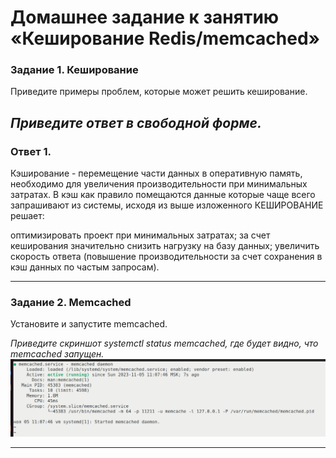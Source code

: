 # Домашнее задание к занятию «Кеширование Redis/memcached»

### Задание 1. Кеширование 

Приведите примеры проблем, которые может решить кеширование. 

*Приведите ответ в свободной форме.*
---
### Ответ 1.
Кэширование - перемещение части данных в оперативную память, необходимо для увеличения производительности при минимальных затратах. В кэш как правило помещаются данные которые чаще всего запрашивают из системы, исходя из выше изложенного КЕШИРОВАНИЕ решает:

оптимизировать проект при минимальных затратах;
за счет кеширования значительно снизить нагрузку на базу данных;
увеличить скорость ответа (повышение производительности за счет сохранения в кэш данных по частым запросам).

---

### Задание 2. Memcached

Установите и запустите memcached.

*Приведите скриншот systemctl status memcached, где будет видно, что memcached запущен.*
![image](https://github.com/mescal1ne1986/home_work/blob/main/Системы%20хранения%20и%20передачи%20данных/Снимок%20экрана%202023-11-05%20110830.png)

---
